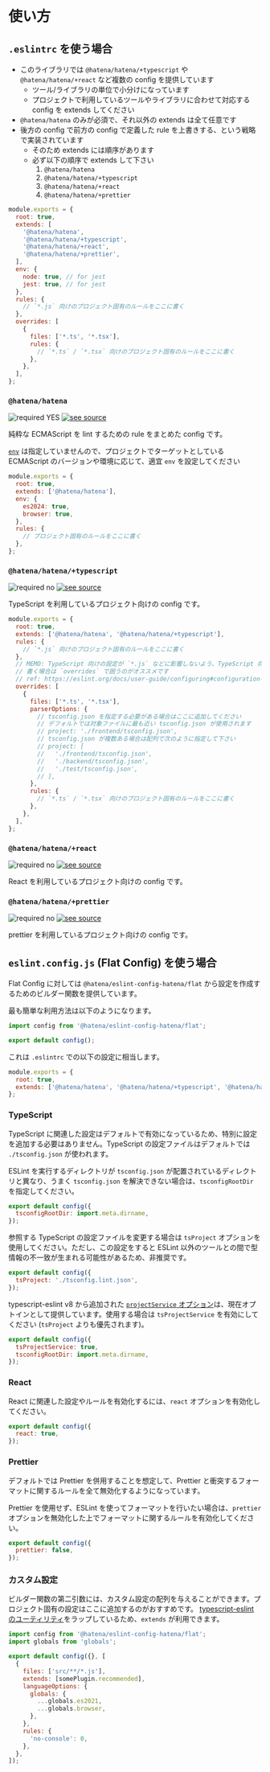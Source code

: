 # 使い方

## `.eslintrc` を使う場合

- このライブラリでは `@hatena/hatena/+typescript` や `@hatena/hatena/+react` など複数の config を提供しています
  - ツール/ライブラリの単位で小分けになっています
  - プロジェクトで利用しているツールやライブラリに合わせて対応する config を extends してください
- `@hatena/hatena` のみが必須で、それ以外の extends は全て任意です
- 後方の config で前方の config で定義した rule を上書きする、という戦略で実装されています
  - そのため extends には順序があります
  - 必ず以下の順序で extends して下さい
    1. `@hatena/hatena`
    2. `@hatena/hatena/+typescript`
    3. `@hatena/hatena/+react`
    4. `@hatena/hatena/+prettier`

<!-- prettier-ignore-start -->

```javascript
module.exports = {
  root: true,
  extends: [
    '@hatena/hatena',
    '@hatena/hatena/+typescript',
    '@hatena/hatena/+react',
    '@hatena/hatena/+prettier',
  ],
  env: {
    node: true, // for jest
    jest: true, // for jest
  },
  rules: {
    // `*.js` 向けのプロジェクト固有のルールをここに書く
  },
  overrides: [
    {
      files: ['*.ts', '*.tsx'],
      rules: {
        // `*.ts` / `*.tsx` 向けのプロジェクト固有のルールをここに書く
      },
    },
  ],
};
```

<!-- prettier-ignore-end -->

### `@hatena/hatena`

![required YES](https://img.shields.io/badge/required-YES-red) [![see source](https://img.shields.io/badge/see-source-yellow)](https://github.com/hatena/eslint-config-hatena/blob/main/lib/classic/javascript.js)

純粋な ECMAScript を lint するための rule をまとめた config です。

[`env`](https://eslint.org/docs/user-guide/configuring#specifying-environments) は指定していませんので、プロジェクトでターゲットとしている ECMAScript のバージョンや環境に応じて、適宜 `env` を設定してください

```javascript
module.exports = {
  root: true,
  extends: ['@hatena/hatena'],
  env: {
    es2024: true,
    browser: true,
  },
  rules: {
    // プロジェクト固有のルールをここに書く
  },
};
```

### `@hatena/hatena/+typescript`

![required no](https://img.shields.io/badge/required-no-inactive) [![see source](https://img.shields.io/badge/see-source-yellow)](https://github.com/hatena/eslint-config-hatena/blob/main/lib/classic/typescript.js)

TypeScript を利用しているプロジェクト向けの config です。

```javascript
module.exports = {
  root: true,
  extends: ['@hatena/hatena', '@hatena/hatena/+typescript'],
  rules: {
    // `*.js` 向けのプロジェクト固有のルールをここに書く
  },
  // MEMO: TypeScript 向けの設定が `*.js` などに影響しないよう、TypeScript 向けの設定を
  // 書く場合は `overrides` で囲うのがオススメです
  // ref: https://eslint.org/docs/user-guide/configuring#configuration-based-on-glob-patterns
  overrides: [
    {
      files: ['*.ts', '*.tsx'],
      parserOptions: {
        // tsconfig.json を指定する必要がある場合はここに追加してください
        // デフォルトでは対象ファイルに最も近い tsconfig.json が使用されます
        // project: './frontend/tsconfig.json',
        // tsconfig.json が複数ある場合は配列で次のように指定して下さい
        // project: [
        //   './frontend/tsconfig.json',
        //   './backend/tsconfig.json',
        //   './test/tsconfig.json',
        // ],
      },
      rules: {
        // `*.ts` / `*.tsx` 向けのプロジェクト固有のルールをここに書く
      },
    },
  ],
};
```

### `@hatena/hatena/+react`

![required no](https://img.shields.io/badge/required-no-inactive) [![see source](https://img.shields.io/badge/see-source-yellow)](https://github.com/hatena/eslint-config-hatena/blob/main/lib/classic/react.js)

React を利用しているプロジェクト向けの config です。

### `@hatena/hatena/+prettier`

![required no](https://img.shields.io/badge/required-no-inactive) [![see source](https://img.shields.io/badge/see-source-yellow)](https://github.com/hatena/eslint-config-hatena/blob/main/lib/classic/prettier.js)

prettier を利用しているプロジェクト向けの config です。

## `eslint.config.js` (Flat Config) を使う場合

Flat Config に対しては `@hatena/eslint-config-hatena/flat` から設定を作成するためのビルダー関数を提供しています。

最も簡単な利用方法は以下のようになります。

```javascript
import config from '@hatena/eslint-config-hatena/flat';

export default config();
```

これは `.eslintrc` での以下の設定に相当します。

```javascript
module.exports = {
  root: true,
  extends: ['@hatena/hatena', '@hatena/hatena/+typescript', '@hatena/hatena/+prettier'],
};
```

### TypeScript

TypeScript に関連した設定はデフォルトで有効になっているため、特別に設定を追加する必要はありません。TypeScript の設定ファイルはデフォルトでは `./tsconfig.json` が使われます。

ESLint を実行するディレクトリが `tsconfig.json` が配置されているディレクトリと異なり、うまく `tsconfig.json` を解決できない場合は、`tsconfigRootDir` を指定してください。

```javascript
export default config({
  tsconfigRootDir: import.meta.dirname,
});
```

参照する TypeScript の設定ファイルを変更する場合は `tsProject` オプションを使用してください。ただし、この設定をすると ESLint 以外のツールとの間で型情報の不一致が生まれる可能性があるため、非推奨です。

```javascript
export default config({
  tsProject: './tsconfig.lint.json',
});
```

typescript-eslint v8 から追加された [`projectService` オプション](https://typescript-eslint.io/packages/parser#projectservice)は、現在オプトインとして提供しています。使用する場合は `tsProjectService` を有効にしてください (`tsProject` よりも優先されます)。

```javascript
export default config({
  tsProjectService: true,
  tsconfigRootDir: import.meta.dirname,
});
```

### React

React に関連した設定やルールを有効化するには、`react` オプションを有効化してください。

```javascript
export default config({
  react: true,
});
```

### Prettier

デフォルトでは Prettier を併用することを想定して、Prettier と衝突するフォーマットに関するルールを全て無効化するようになっています。

Prettier を使用せず、ESLint を使ってフォーマットを行いたい場合は、`prettier` オプションを無効化した上でフォーマットに関するルールを有効化してください。

```javascript
export default config({
  prettier: false,
});
```

### カスタム設定

ビルダー関数の第二引数には、カスタム設定の配列を与えることができます。プロジェクト固有の設定はここに追加するのがおすすめです。
[typescript-eslint のユーティリティ](https://typescript-eslint.io/packages/typescript-eslint#config)をラップしているため、`extends` が利用できます。

```javascript
import config from '@hatena/eslint-config-hatena/flat';
import globals from 'globals';

export default config({}, [
  {
    files: ['src/**/*.js'],
    extends: [somePlugin.recommended],
    languageOptions: {
      globals: {
        ...globals.es2021,
        ...globals.browser,
      },
    },
    rules: {
      'no-console': 0,
    },
  },
]);
```
